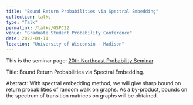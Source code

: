 ```yaml
---
title: "Bound Return Probabilities via Spectral Embedding"
collection: talks
type: "Talk"
permalink: /talks/GSPC22
venue: "Graduate Student Probability Conference"
date: 2022-09-11
location: "University of Wisconsin - Madison"
---
```


This is the seminar page: [20th Northeast Probability Seminar](https://sites.google.com/view/gspc2022/). 

Title: Bound Return Probabilities via Spectral Embedding.

Abstract: With spectral embedding method, we will give sharp bound on return probabilities of random walk on graphs. As a by-product, bounds on the spectrum of transition matrices on graphs will be obtained.

